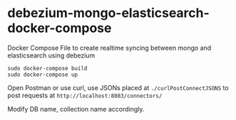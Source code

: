 # debezium-mongo-elasticsearch-docker-compose
Docker Compose File to create realtime syncing between mongo and elasticsearch using debezium

```
sudo docker-compose build
sudo docker-compose up
```
Open Postman or use curl, use JSONs placed at `./curlPostConnectJSONS` to post requests at `http://localhost:8083/connectors/`

Modify DB name, collection name accordingly.
